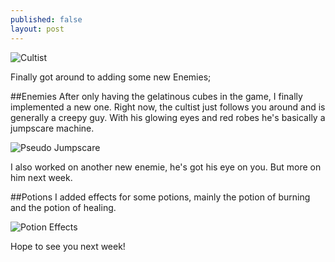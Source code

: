 ```yaml
---
published: false
layout: post
---
```



![Cultist](http://i.imgur.com/hh5jbrI.gif)

Finally got around to adding some new Enemies;

<!--excerpt-->

##Enemies
After only having the gelatinous cubes in the game, I finally implemented a new one. Right now, the cultist just follows you around and is generally a creepy guy. With his glowing eyes and red robes he's basically a jumpscare machine.

![Pseudo Jumpscare](http://i.imgur.com/POTPEyk.gif)

I also worked on another new enemie, he's got his eye on you. But more on him next week.

##Potions
I added effects for some potions, mainly the potion of burning and the potion of healing.

![Potion Effects](http://i.imgur.com/LrS498l.gif)

Hope to see you next week!
